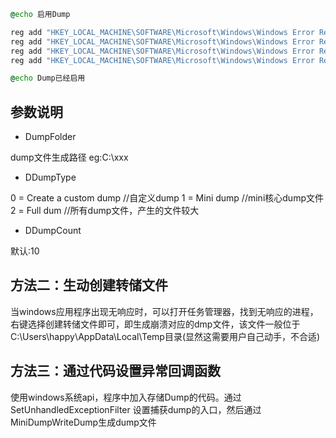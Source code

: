 ```bat
@echo 启用Dump

reg add "HKEY_LOCAL_MACHINE\SOFTWARE\Microsoft\Windows\Windows Error Reporting\LocalDumps"
reg add "HKEY_LOCAL_MACHINE\SOFTWARE\Microsoft\Windows\Windows Error Reporting\LocalDumps" /v DumpFolder /t REG_EXPAND_SZ /d "C:\xxx" /f
reg add "HKEY_LOCAL_MACHINE\SOFTWARE\Microsoft\Windows\Windows Error Reporting\LocalDumps" /v DumpType /t REG_DWORD /d 2 /f
reg add "HKEY_LOCAL_MACHINE\SOFTWARE\Microsoft\Windows\Windows Error Reporting\LocalDumps" /v DumpCount /t REG_DWORD /d 10 /f

@echo Dump已经启用
```

## 参数说明
- DumpFolder

dump文件生成路径 eg:C:\xxx

- DDumpType

0 = Create a custom dump //自定义dump 
1 = Mini dump  //mini核心dump文件
2 = Full dum  //所有dump文件，产生的文件较大

- DDumpCount

默认:10

## 方法二：生动创建转储文件
当windows应用程序出现无响应时，可以打开任务管理器，找到无响应的进程，右键选择创建转储文件即可，即生成崩溃对应的dmp文件，该文件一般位于 C:\Users\happy\AppData\Local\Temp目录(显然这需要用户自己动手，不合适)

## 方法三：通过代码设置异常回调函数
使用windows系统api，程序中加入存储Dump的代码。通过SetUnhandledExceptionFilter
设置捕获dump的入口，然后通过MiniDumpWriteDump生成dump文件
